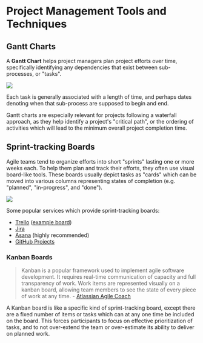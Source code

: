 
# Project Management Tools and Techniques

## Gantt Charts

A **Gantt Chart** helps project managers plan project efforts over time, specifically identifying any dependencies that exist between sub-processes, or "tasks".

[![](https://user-images.githubusercontent.com/1328807/54886714-726c3880-4e61-11e9-9b80-2b57d024ed4d.gif)](https://www.smartsheet.com/blog/gantt-chart-excel)

Each task is generally associated with a length of time, and perhaps dates denoting when that sub-process are supposed to begin and end.

Gantt charts are especially relevant for projects following a waterfall approach, as they help identify a project's "critical path", or the ordering of activities which will lead to the minimum overall project completion time.

## Sprint-tracking Boards

Agile teams tend to organize efforts into short "sprints" lasting one or more weeks each. To help them plan and track their efforts, they often use visual board-like tools. These boards usually depict tasks as "cards" which can be moved into various columns representing states of completion (e.g. "planned", "in-progress", and "done").

![](https://user-images.githubusercontent.com/1328807/54886717-7bf5a080-4e61-11e9-9adc-c53c077b2146.png)

Some popular services which provide sprint-tracking boards:

  + [Trello](https://trello.com/) ([example board](https://trello.com/b/ZqN99gGN/agile-sprint-board))
  + [Jira](https://www.atlassian.com/software/jira)
  + [Asana](https://asana.com/) (highly recommended)
  + [GitHub Projects](https://help.github.com/articles/about-project-boards/)

### Kanban Boards

> Kanban is a popular framework used to implement agile software development. It requires real-time communication of capacity and full transparency of work. Work items are represented visually on a kanban board, allowing team members to see the state of every piece of work at any time. - [Atlassian Agile Coach](https://www.atlassian.com/agile/kanban)

A Kanban board is like a specific kind of sprint-tracking board, except there are a fixed number of items or tasks which can at any one time be included on the board. This forces participants to focus on effective prioritization of tasks, and to not over-extend the team or over-estimate its ability to deliver on planned work.
